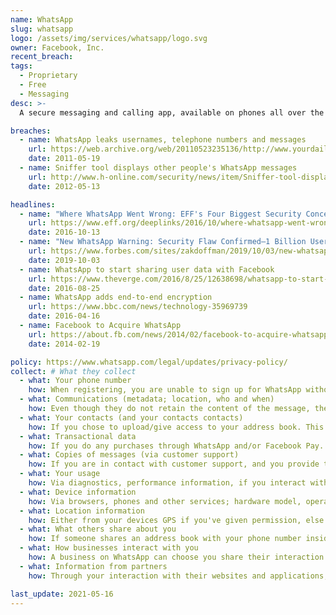 ```yaml
---
name: WhatsApp
slug: whatsapp
logo: /assets/img/services/whatsapp/logo.svg
owner: Facebook, Inc.
recent_breach: 
tags: 
  - Proprietary
  - Free
  - Messaging
desc: >-
  A secure messaging and calling app, available on phones all over the world.

breaches:
  - name: WhatsApp leaks usernames, telephone numbers and messages 
    url: https://web.archive.org/web/20110523235136/http://www.yourdailymac.net/2011/05/whatsapp-leaks-usernames-telephone-numbers-and-messages/ 
    date: 2011-05-19
  - name: Sniffer tool displays other people's WhatsApp messages
    url: http://www.h-online.com/security/news/item/Sniffer-tool-displays-other-people-s-WhatsApp-messages-1574382.html
    date: 2012-05-13

headlines:
  - name: "Where WhatsApp Went Wrong: EFF's Four Biggest Security Concerns" 
    url: https://www.eff.org/deeplinks/2016/10/where-whatsapp-went-wrong-effs-four-biggest-security-concerns 
    date: 2016-10-13
  - name: "New WhatsApp Warning: Security Flaw Confirmed—1 Billion Users Told Update Apps Now"
    url: https://www.forbes.com/sites/zakdoffman/2019/10/03/new-whatsapp-warning-security-flaw-confirmed1-billion-users-told-update-apps-now/
    date: 2019-10-03
  - name: WhatsApp to start sharing user data with Facebook
    url: https://www.theverge.com/2016/8/25/12638698/whatsapp-to-start-sharing-user-data-with-facebook#
    date: 2016-08-25
  - name: WhatsApp adds end-to-end encryption
    url: https://www.bbc.com/news/technology-35969739
    date: 2016-04-16
  - name: Facebook to Acquire WhatsApp
    url: https://about.fb.com/news/2014/02/facebook-to-acquire-whatsapp/
    date: 2014-02-19

policy: https://www.whatsapp.com/legal/updates/privacy-policy/
collect: # What they collect
  - what: Your phone number
    how: When registering, you are unable to sign up for WhatsApp without a phone number.
  - what: Communications (metadata; location, who and when)
    how: Even though they do not retain the content of the message, they collect location (even without permissions through IPs) and who and when the messages and/or calls take place.
  - what: Your contacts (and your contacts contacts)
    how: If you chose to upload/give access to your address book. This goes both ways, if one of your contacts chooses to do the same.
  - what: Transactional data
    how: If you do any purchases through WhatsApp and/or Facebook Pay.
  - what: Copies of messages (via customer support)
    how: If you are in contact with customer support, and you provide them with screenshots and "any other information you deem helpful"
  - what: Your usage
    how: Via diagnostics, performance information, if you interact with a business (when, how often and duration of interaction), log files, crashes, website visits, how often you message and/or call, status updates, group calling and messaging, payments, online-status and when you last updated your "about" section.
  - what: Device information
    how: Via browsers, phones and other services; hardware model, operating system, battery level, signal strength, app version, browser information, mobile network, connection information, language, time zone, IP address and device identifiers.
  - what: Location information
    how: Either from your devices GPS if you've given permission, else via your IP address and phone number.
  - what: What others share about you
    how: If someone shares an address book with your phone number inside, all metadata associated with that number will be collected, i.e. real name, address, birthday etc.
  - what: How businesses interact with you
    how: A business on WhatsApp can choose you share their interaction with you to WhatsApp.
  - what: Information from partners
    how: Through your interaction with their websites and applications, also from other Facebook products/companies.

last_update: 2021-05-16
---
```

